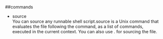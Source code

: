 ##commands

* source  
	You can source any runnable shell script.source is a Unix command that evaluates the file following the command, as a list of commands, executed in the current context. You can also use . for sourcing the file.